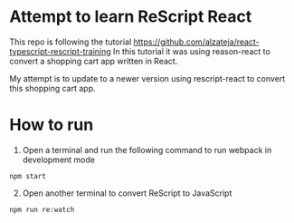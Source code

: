 # Attempt to learn ReScript React

This repo is following the tutorial https://github.com/alzateja/react-typescript-rescript-training
In this tutorial it was using reason-react to convert a shopping cart app written in React.

My attempt is to update to a newer version using rescript-react to convert this shopping cart app.

# How to run
1. Open a terminal and run the following command to run webpack in development mode
```
npm start
```

2. Open another terminal to convert ReScript to JavaScript
```
npm run re:watch
```


